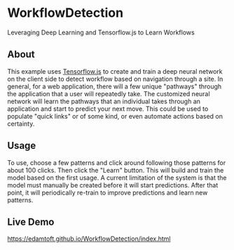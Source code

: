 # WorkflowDetection
Leveraging Deep Learning and Tensorflow.js to Learn Workflows

## About

This example uses [Tensorflow.js](https://js.tensorflow.org) to create and train a deep neural network
on the client side to detect workflow based on navigation through a site. In general, for a web application,
there will a few unique "pathways" through the application that a user will repeatedly take. The customized
neural network will learn the pathways that an individual takes through an application and start to predict
your next move. This could be used to populate "quick links" or of some kind, or even automate actions
based on certainty.

## Usage

To use, choose a few patterns
and click around following those patterns for about 100 clicks. Then click the "Learn" button. This will
build and train the model based on the first usage. A current limitation of the system is that the model must
manually be created before it will start predictions. After that point, it will periodically re-train to
improve predictions and learn new patterns.

## Live Demo

https://edamtoft.github.io/WorkflowDetection/index.html
